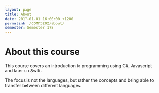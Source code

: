 ```yaml
---
layout: page
title: About
date: 2017-01-01 16:00:00 +1200
permalink: /COMP5202/about/
semester: Semester 17B
---
```


# About this course

This course covers an introduction to programming using C#, Javascript and later on Swift. 

The focus is not the languages, but rather the concepts and being able to transfer between different languages.